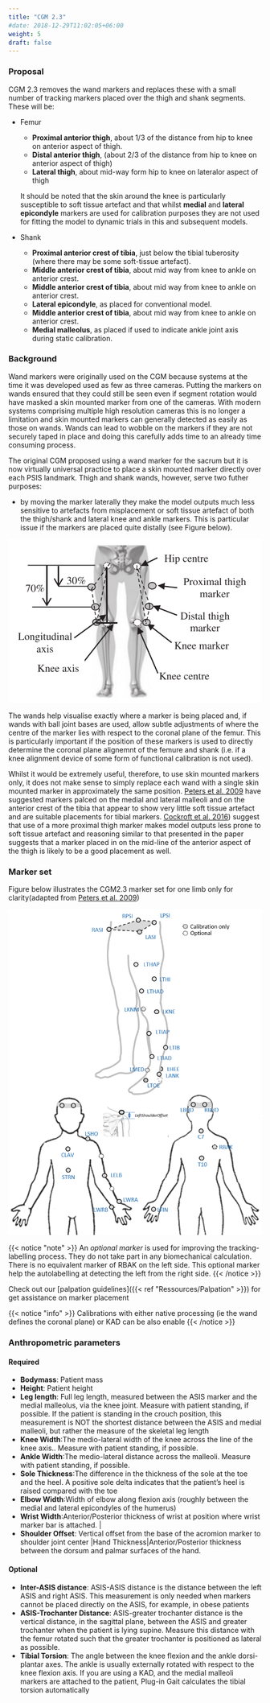 ```yaml
---
title: "CGM 2.3"
#date: 2018-12-29T11:02:05+06:00
weight: 5
draft: false
---
```


### Proposal

CGM 2.3 removes the wand markers and replaces these with a small number of tracking markers placed over the thigh and shank segments. These will be:

- Femur
  - **Proximal anterior thigh**, about 1/3 of the distance from hip to knee on anterior aspect of thigh.
  - **Distal anterior thigh**, (about 2/3 of the distance from hip to knee on anterior aspect of thigh)
  - **Lateral thigh**, about mid-way form hip to knee on lateralor aspect of thigh

  It should be noted that the skin around the knee is particularly susceptible to soft tissue artefact and that whilst **medial** and **lateral epicondyle** markers are used for calibration purposes they are not used for fitting the model to dynamic trials in this and subsequent models.

- Shank
  - **Proximal anterior crest of tibia**, just below the tibial tuberosity (where there may be some soft-tissue artefact).
  - **Middle anterior crest of tibia**, about mid way from knee to ankle on anterior crest.</li>
  - **Middle anterior crest of tibia**, about mid way from knee to ankle on anterior crest.</li>
  - **Lateral epicondyle**, as placed for conventional model.</li>
  - **Middle anterior crest of tibia**, about mid way from knee to ankle on anterior crest.</li>
  - **Medial malleolus**, as placed if used to indicate ankle joint axis during static calibration.</li>



### Background

Wand markers were originally used on the CGM because systems at the time it was developed used as few as three cameras. Putting the markers on wands ensured that they could still be seen even if segment rotation would have masked a skin mounted marker from one of the cameras. With modern systems comprising multiple high resolution cameras this is no longer a limitation and skin mounted markers can generally detected as easily as those on wands. Wands can lead to wobble on the markers if they are not securely taped in place and doing this carefully adds time to an already time consuming process.

The original CGM proposed using a wand marker for the sacrum but it is now virtually universal practice to place a skin mounted marker directly over each PSIS landmark. Thigh and shank wands, however, serve two futher purposes:

* by moving the marker laterally they make the model outputs much less sensitive to artefacts from misplacement or soft tissue artefact of both the thigh/shank and lateral knee and ankle markers. This is particular issue if the markers are placed quite distally (see Figure below).


![cgm23ms](Cockroft2016.png)

The wands help visualise exactly where a marker is being placed and, if wands with ball joint bases are used, allow subtle adjustments of where the centre of the marker lies with respect to the coronal plane of the femur. This is particularly important if the position of these markers is used to directly determine the coronal plane alignemnt of the femure and shank (i.e. if a knee alignment device of some form of functional calibration is not used).

Whilst it would be extremely useful, therefore, to use skin mounted markers only, it does not make sense to simply replace each wand with a single skin mounted marker in approximately the same position. [Peters et al. 2009](http://dx.doi.org/10.1016/j.gaitpost.2008.06.007) have suggested markers palced on the medial and lateral malleoli and on the anterior crest of the tibia that appear to show very little soft tissue artefact and are suitable placements for tibial markers. [Cockroft et al. 2016](http://dx.doi.org/10.1080/10255842.2016.1157865)) suggest that use of a more proximal thigh marker makes model outputs less prone to soft tissue artefact and reasoning similar to that presented in the paper suggests that a marker placed in on the mid-line of the anterior aspect of the thigh is likely to be a good placement as well.



### Marker set

Figure below illustrates the CGM2.3 marker set for one limb only for clarity(adapted from [Peters et al. 2009](http://dx.doi.org/10.1016/j.gaitpost.2008.06.007))


![cgm23ms](CGM23_markerset.png)

{{< notice "note" >}}
An  *optional marker* is used for improving the tracking-labelling process. They do not take part in any biomechanical calculation.</br>
There is  no equivalent marker of RBAK on the left side. This optional marker help the autolabelling at detecting the left from the right side.
{{< /notice >}}

Check out our [palpation guidelines]({{< ref "Ressources/Palpation" >}})  for get assistance on marker placement


{{< notice "info" >}}
Calibrations with either native processing (ie the wand defines  the coronal plane) or KAD can be also enable
{{< /notice >}}



### Anthropometric parameters

#### Required

* **Bodymass**: Patient mass  
* **Height**:   Patient height
* **Leg length**: Full leg length, measured between the ASIS marker and the medial malleolus, via the knee joint.  Measure with patient standing, if possible. If the patient is standing in the crouch position, this measurement is NOT the shortest distance between the ASIS and medial malleoli, but rather the measure of the skeletal leg length
* **Knee Width**:The medio-lateral width of the knee across the line of the knee axis.. Measure with patient standing, if possible.
* **Ankle Width**:The medio-lateral distance across the malleoli. Measure with patient standing, if possible.
* **Sole Thickness**:The difference in the thickness of the sole at the toe and the heel. A positive sole delta indicates that the patient’s heel is raised compared with the toe
* **Elbow Width**:Width of elbow along flexion axis (roughly between the medial and lateral epicondyles of the humerus)
* **Wrist Width**:Anterior/Posterior thickness of wrist at position where wrist marker bar is
attached. |
* **Shoulder Offset**: Vertical offset from the base of the acromion marker to shoulder joint center
|Hand Thickness|Anterior/Posterior thickness between the dorsum and palmar surfaces of the hand.


#### Optional

* **Inter-ASIS distance**: ASIS-ASIS distance is the distance between the left ASIS and right ASIS. This measurement is only needed when markers cannot be placed directly on the ASIS, for example, in obese patients
* **ASIS-Trochanter Distance**: ASIS-greater trochanter distance is the vertical distance, in the sagittal plane, between the ASIS and greater trochanter when the patient is lying supine. Measure this distance with the femur rotated such that the greater trochanter is positioned as lateral as possible.
* **Tibial Torsion**: The angle between the knee flexion and the ankle dorsi-plantar axes. The ankle is usually externally rotated with respect to the knee flexion axis. If you are using a KAD, and the medial malleoli markers are attached to the patient, Plug-in Gait calculates the tibial torsion automatically
